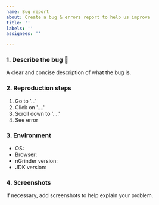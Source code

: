 ```yaml
---
name: Bug report
about: Create a bug & errors report to help us improve
title: ''
labels: ''
assignees: ''

---
```


### 1. Describe the bug 🐞 
A clear and concise description of what the bug is.

### 2. Reproduction steps
1. Go to '...'
2. Click on '....'
3. Scroll down to '....'
4. See error

### 3. Environment
 - OS:
 - Browser:
 - nGrinder version:
 - JDK version:

### 4. Screenshots
If necessary, add screenshots to help explain your problem.
